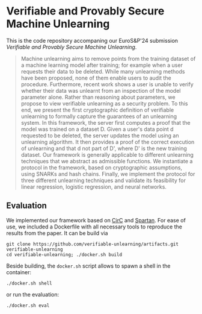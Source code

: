 # Verifiable and Provably Secure Machine Unlearning

This is the code repository accompaning our EuroS&P'24 submission *Verifiable and Provably Secure Machine Unlearning*.

> Machine unlearning aims to remove points from the training dataset of a machine learning model after training; for example when a user requests their data to be deleted. While many unlearning methods have been proposed, none of them enable users to audit the procedure. Furthermore, recent work shows a user is unable to verify whether their data was unlearnt from an inspection of the model parameter alone. Rather than reasoning about parameters, we propose to view verifiable unlearning as a security problem. To this end, we present the first cryptographic definition of verifiable unlearning to formally capture the guarantees of an unlearning system. In this framework, the server first computes a proof that the model was trained on a dataset D. Given a user's data point d requested to be deleted, the server updates the model using an unlearning algorithm. It then provides a proof of the correct execution of unlearning and that d not part of D', where D' is the new training dataset. Our framework is generally applicable to different unlearning techniques that we abstract as admissible functions. We instantiate a protocol in the framework, based on cryptographic assumptions, using SNARKs and hash chains. Finally, we implement the protocol for three different unlearning techniques and validate its feasibility for linear regression, logistic regression, and neural networks.

## Evaluation

We implemented our framework based on [CirC](https://github.com/circify/circ/) and [Spartan](https://github.com/microsoft/Spartan). For ease of use, we included a Dockerfile with all necessary tools to reproduce the results from the paper. It can be build via

```
git clone https://github.com/verifiable-unlearning/artifacts.git verifiable-unlearning
cd verifiable-unlearning; ./docker.sh build
```

Beside building, the `docker.sh` script allows to spawn a shell in the container:

```
./docker.sh shell 
```

or run the evaluation:

```
./docker.sh eval 
```
